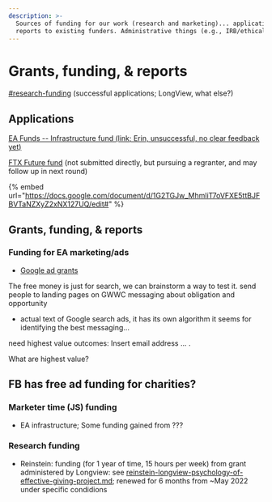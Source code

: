 ```yaml
---
description: >-
  Sources of funding for our work (research and marketing)... applications and
  reports to existing funders. Administrative things (e.g., IRB/ethical forms)
---
```


# Grants, funding, & reports

[#research-funding](grants-funding-and-reports.md#research-funding "mention") (successful applications; LongView, what else?)

## Applications

[EA Funds -- Infrastructure fund (link; Erin, unsuccessful, no clear feedback yet)](https://docs.google.com/document/d/1aLiwVnV724ggnS6zSCRixb7stVGOcCosdqdYo0BojL4/edit)

[FTX Future fund](https://docs.google.com/document/d/1G2TGJw\_MhmliT7oVFXE5ttBJFBVTaNZXyZ2xNX127UQ/edit) (not submitted directly, but pursuing a regranter, and may follow up in next round)

{% embed url="https://docs.google.com/document/d/1G2TGJw_MhmliT7oVFXE5ttBJFBVTaNZXyZ2xNX127UQ/edit#" %}

## Grants, funding, & reports

### Funding for EA marketing/ads

* [Google ad grants](../core-knowledge-base/marketing-implementation-and-practical-tips/implementation-and-collecting-data-issues/doing-and-funding-ads.md#google-ads-grants)

The free money is just for search, we can brainstorm a way to test it. send people to landing pages on GWWC messaging about obligation and opportunity

* actual text of Google search ads, it has its own algorithm it seems for identifying the best messaging...

need highest value outcomes: Insert email address ... .

What are highest value?

## FB has free ad funding for charities?

### Marketer time (JS) funding

* EA infrastructure; Some funding gained from ???

### Research funding

* Reinstein: funding (for 1 year of time, 15 hours per week) from grant administered by Longview: see [reinstein-longview-psychology-of-effective-giving-project.md](reinstein-longview-psychology-of-effective-giving-project.md "mention");  renewed for 6 months from \~May  2022 under specific condidions

###
